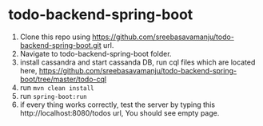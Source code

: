 # todo-backend-spring-boot
1) Clone this repo using https://github.com/sreebasavamanju/todo-backend-spring-boot.git url.<br>
2) Navigate to todo-backend-spring-boot folder.<br>
3) install cassandra and start cassanda DB, run cql files which are located here, https://github.com/sreebasavamanju/todo-backend-spring-boot/tree/master/todo-cql<br>
4) run `mvn clean install`<br>
5) run `spring-boot:run`<br>
6) if every thing works correctly, test the server by typing this http://localhost:8080/todos url, You should see empty page.
